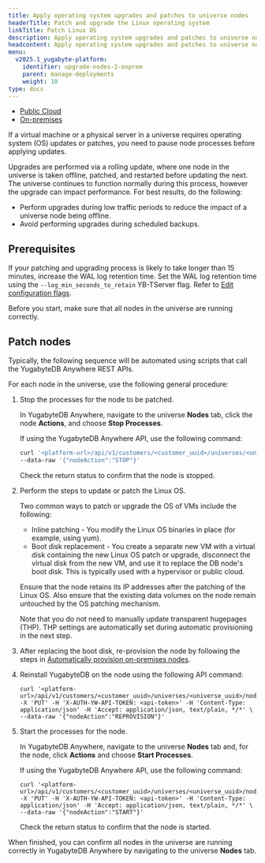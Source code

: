 ```yaml
---
title: Apply operating system upgrades and patches to universe nodes
headerTitle: Patch and upgrade the Linux operating system
linkTitle: Patch Linux OS
description: Apply operating system upgrades and patches to universe nodes.
headcontent: Apply operating system upgrades and patches to universe nodes
menu:
  v2025.1_yugabyte-platform:
    identifier: upgrade-nodes-2-onprem
    parent: manage-deployments
    weight: 10
type: docs
---
```


<ul class="nav nav-tabs-alt nav-tabs-yb">
  <li >
    <a href="../upgrade-nodes-csp/" class="nav-link">
      <i class="fa-solid fa-cloud"></i>
      Public Cloud
    </a>
  </li>

  <li >
    <a href="../upgrade-nodes/" class="nav-link active">
      <i class="fa-solid fa-building"></i>
      On-premises
    </a>
  </li>

<!--  <li>
    <a href="../kubernetes/" class="nav-link">
      <i class="fa-regular fa-dharmachakra" aria-hidden="true"></i>
      Kubernetes
    </a>
  </li>
-->
</ul>

If a virtual machine or a physical server in a universe requires operating system (OS) updates or patches, you need to pause node processes before applying updates.

Upgrades are performed via a rolling update, where one node in the universe is taken offline, patched, and restarted before updating the next. The universe continues to function normally during this process, however the upgrade can impact performance. For best results, do the following:

- Perform upgrades during low traffic periods to reduce the impact of a universe node being offline.
- Avoid performing upgrades during scheduled backups.

## Prerequisites

If your patching and upgrading process is likely to take longer than 15 minutes, increase the WAL log retention time. Set the WAL log retention time using the `--log_min_seconds_to_retain` YB-TServer flag. Refer to [Edit configuration flags](../edit-config-flags/).

Before you start, make sure that all nodes in the universe are running correctly.

## Patch nodes

Typically, the following sequence will be automated using scripts that call the YugabyteDB Anywhere REST APIs.

For each node in the universe, use the following general procedure:

1. Stop the processes for the node to be patched.

    In YugabyteDB Anywhere, navigate to the universe **Nodes** tab, click the node **Actions**, and choose **Stop Processes**.

    If using the YugabyteDB Anywhere API, use the following command:

    ```sh
    curl '<platform-url>/api/v1/customers/<customer_uuid>/universes/<universe_uuid>/nodes/<node_name>' -X 'PUT' -H 'X-AUTH-YW-API-TOKEN: <api-token>' -H 'Content-Type: application/json' -H 'Accept: application/json, text/plain, */*' \
    --data-raw '{"nodeAction":"STOP"}'
    ```

    Check the return status to confirm that the node is stopped.

1. Perform the steps to update or patch the Linux OS.

    Two common ways to patch or upgrade the OS of VMs include the following:

    - Inline patching - You modify the Linux OS binaries in place (for example, using yum).
    - Boot disk replacement - You create a separate new VM with a virtual disk containing the new Linux OS patch or upgrade, disconnect the virtual disk from the new VM, and use it to replace the DB node's boot disk. This is typically used with a hypervisor or public cloud.

    Ensure that the node retains its IP addresses after the patching of the Linux OS. Also ensure that the existing data volumes on the node remain untouched by the OS patching mechanism.

    Note that you do not need to manually update transparent hugepages (THP). THP settings are automatically set during automatic provisioning in the next step.

1. After replacing the boot disk, re-provision the node by following the steps in [Automatically provision on-premises nodes](../../prepare/server-nodes-software/software-on-prem/).

1. Reinstall YugabyteDB on the node using the following API command:

    ```shell
    curl '<platform-url>/api/v1/customers/<customer_uuid>/universes/<universe_uuid>/nodes/<node_name>' -X 'PUT' -H 'X-AUTH-YW-API-TOKEN: <api-token>' -H 'Content-Type: application/json' -H 'Accept: application/json, text/plain, */*' \
    --data-raw '{"nodeAction":"REPROVISION"}'
    ```

1. Start the processes for the node.

    In YugabyteDB Anywhere, navigate to the universe **Nodes** tab and, for the node, click **Actions** and choose **Start Processes**.

    If using the YugabyteDB Anywhere API, use the following command:

    ```shell
    curl '<platform-url>/api/v1/customers/<customer_uuid>/universes/<universe_uuid>/nodes/<node_name>' -X 'PUT' -H 'X-AUTH-YW-API-TOKEN: <api-token>' -H 'Content-Type: application/json' -H 'Accept: application/json, text/plain, */*' \
    --data-raw '{"nodeAction":"START"}'
    ```

    Check the return status to confirm that the node is started.

When finished, you can confirm all nodes in the universe are running correctly in YugabyteDB Anywhere by navigating to the universe **Nodes** tab.
